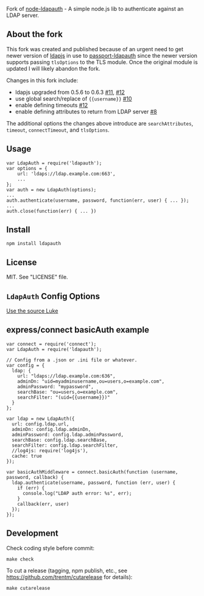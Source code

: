 Fork of [node-ldapauth](https://github.com/trentm/node-ldapauth) - A simple node.js lib to authenticate against an LDAP server.

## About the fork

This fork was created and published because of an urgent need to get newer
version of [ldapjs](http://ldapjs.org/) in use to
[passport-ldapauth](https://github.com/vesse/passport-ldapauth) since the newer
version supports passing `tlsOptions` to the TLS module. Once the original
module is updated I will likely abandon the fork.

Changes in this fork include:

* ldapjs upgraded from 0.5.6 to 0.6.3 [#11](https://github.com/trentm/node-ldapauth/issues/11),
[#12](https://github.com/trentm/node-ldapauth/issues/12)
* use global search/replace of `{{username}}` [#10](https://github.com/trentm/node-ldapauth/issues/10)
* enable defining timeouts [#12](https://github.com/trentm/node-ldapauth/issues/12)
* enable defining attributes to return from LDAP server [#8](https://github.com/trentm/node-ldapauth/issues/10)

The additional options the changes above introduce are `searchAttributes`,
`timeout`, `connectTimeout`, and `tlsOptions`.

## Usage

    var LdapAuth = require('ldapauth');
    var options = {
        url: 'ldaps://ldap.example.com:663',
        ...
    };
    var auth = new LdapAuth(options);
    ...
    auth.authenticate(username, password, function(err, user) { ... });
    ...
    auth.close(function(err) { ... })


## Install

    npm install ldapauth


## License

MIT. See "LICENSE" file.


## `LdapAuth` Config Options

[Use the source Luke](https://github.com/vesse/node-ldapauth/blob/master/lib/ldapauth.js#L25-55)


## express/connect basicAuth example

    var connect = require('connect');
    var LdapAuth = require('ldapauth');

    // Config from a .json or .ini file or whatever.
    var config = {
      ldap: {
        url: "ldaps://ldap.example.com:636",
        adminDn: "uid=myadminusername,ou=users,o=example.com",
        adminPassword: "mypassword",
        searchBase: "ou=users,o=example.com",
        searchFilter: "(uid={{username}})"
      }
    };

    var ldap = new LdapAuth({
      url: config.ldap.url,
      adminDn: config.ldap.adminDn,
      adminPassword: config.ldap.adminPassword,
      searchBase: config.ldap.searchBase,
      searchFilter: config.ldap.searchFilter,
      //log4js: require('log4js'),
      cache: true
    });

    var basicAuthMiddleware = connect.basicAuth(function (username, password, callback) {
      ldap.authenticate(username, password, function (err, user) {
        if (err) {
          console.log("LDAP auth error: %s", err);
        }
        callback(err, user)
      });
    });


## Development

Check coding style before commit:

    make check

To cut a release (tagging, npm publish, etc., see
<https://github.com/trentm/cutarelease> for details):

    make cutarelease
